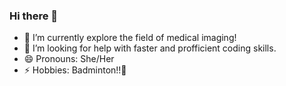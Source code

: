 ### Hi there 👋

<!--
**SunnyRT/SunnyRT** is a ✨ _special_ ✨ repository because its `README.md` (this file) appears on your GitHub profile.
!-->


- 🌱 I’m currently explore the field of medical imaging!
- 🤔 I’m looking for help with faster and profficient coding skills.
- 😄 Pronouns: She/Her
- ⚡ Hobbies: Badminton!!🏸

